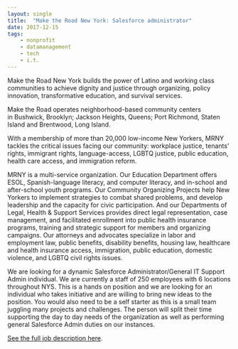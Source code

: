 ```yaml
---
layout: single
title:  "Make the Road New York: Salesforce administrator"
date: 2017-12-15
tags: 
    - nonprofit
    - datamanagement
    - tech
    - i.t.
---
```


Make the Road New York builds the power of Latino and working class communities to achieve dignity
and justice through organizing, policy innovation, transformative education, and survival services.

Make the Road operates neighborhood-based community centers in Bushwick, Brooklyn; Jackson Heights,
Queens; Port Richmond, Staten Island and Brentwood, Long Island.

With a membership of more than 20,000 low-income New Yorkers, MRNY tackles the critical issues facing our community: workplace
justice, tenants’ rights, immigrant rights, language-access, LGBTQ justice, public education, health care
access, and immigration reform.

MRNY is a multi-service organization. Our Education Department offers ESOL, Spanish-language literacy,
and computer literacy, and in-school and after-school youth programs. Our Community Organizing
Projects help New Yorkers to implement strategies to combat shared problems, and develop leadership
and the capacity for civic participation. And our Departments of Legal, Health &amp; Support Services
provides direct legal representation, case management, and facilitated enrollment into public health
insurance programs, training and strategic support for members and organizing campaigns. Our
attorneys and advocates specialize in labor and employment law, public benefits, disability benefits,
housing law, healthcare and health insurance access, immigration, public education, domestic violence,
and LGBTQ civil rights issues.

We are looking for a dynamic Salesforce Administrator/General IT Support Admin individual. We are
currently a staff of 250 employees with 6 locations throughout NYS. This is a hands on position and we
are looking for an individual who takes initiative and are willing to bring new ideas to the position. You
would also need to be a self starter as this is a small team juggling many projects and challenges. The
person will split their time supporting the day to day needs of the organization as well as performing
general Salesforce Admin duties on our instances.

[See the full job description here](https://drive.google.com/file/d/0B4Y2tRAq81_xdzRTRTBGQ01BN2JRQVFKMEtqcUpVX3MzVW5N/view).
